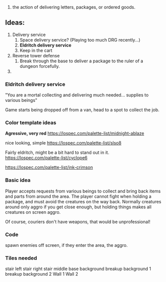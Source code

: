 1. the action of delivering letters, packages, or ordered goods.

## Ideas:
1. Delivery service
	1. Space delivery service? (Playing too much DRG recently...)
	2. **Eldritch delivery service**
	3. Keep in the cart
2. Reverse tower defense
	1. Break through the base to deliver a package to the ruler of a dungeon forcefully.
3. 


### Eldritch delivery service
"You are a mortal collecting and delivering much needed... supplies to various beings"

Game starts being dropped off from a van, head to a spot to collect the job.

### Color template ideas
**Agressive, very red**
https://lospec.com/palette-list/midnight-ablaze

nice looking, simple
https://lospec.com/palette-list/slso8

Fairly eldritch, might be a bit hard to stand out in it.
https://lospec.com/palette-list/cyclope6


https://lospec.com/palette-list/ink-crimson

### Basic idea
Player accepts requests from various beings to collect and bring back items and parts from around the area.
The player cannot fight when holding a package, and must avoid the creatures on the way back.
Normally creatures around only aggro if you get close enough, but holding things makes all creatures on screen aggro.

Of course, couriers don't have weapons, that would be unprofessional!

### Code
spawn enemies off screen, if they enter the area, the aggro.

### Tiles needed
stair left
stair right
stair middle
base background
breakup background 1
breakup background 2
Wall 1
Wall 2
